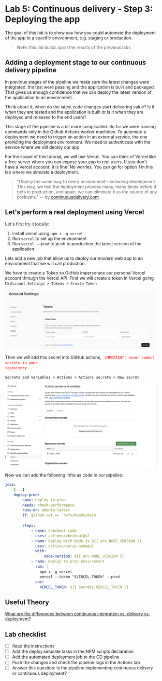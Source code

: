 # Lab 5: Continuous delivery - Step 3: Deploying the app

The goal of this lab is to show you how you could automate the deployment of the app to a specific environment, e.g. staging or production.

> Note: this lab builds upon the results of the previous labs

## Adding a deployment stage to our continuous delivery pipeline

In previous stages of the pipeline we make sure the latest changes were integrated, the test were passing and the application is built and packaged. That gives us enough confidence that we can deploy the latest version of the application to an environment.

Think about it, when do the latest code changes start delivering value? Is it when they are tested and the application is built or is it when they are deployed and released to the end users?

This stage of the pipeline is a bit more complicated. So far we were running commands only in the Github Actions worker machines. To automate a deployment we need to trigger an action in an external service, the one providing the deployment environment. We need to authenticate with the service where we will deploy our app.

For the scope of this tutorial, we will use Vercel. You can think of Vercel like a free server where you can expose your app to real users. If you don't have a Vercel account, it is fine! No worries. You can go for option 1 in this lab where we simulate a deployment.

> "Deploy the same way to every environment—including development. This way, we test the deployment process many, many times before it gets to production, and again, we can eliminate it as the source of any problems." -- by [continuousdelivery.com](https://continuousdelivery.com/implementing/patterns/)

## Let's perform a real deployment using Vercel

Let's first try it locally:

1. Install vercel using `npm i -g vercel`
2. Run `vercel` to set up the environment
3. Run `vercel --prod` to push to production the latest version of the application


Lets add a new job that allow us to deploy our modern web app to an environment that we will call production.

We have to create a Token so GitHub impersonate our personal Vercel account through the Vercel API.
First we will create a token in Vercel going to `Account Settings > Tokens > Create Token`

![Create token](./images/vercel-token.png)

Then we will add this secret into GitHub actions, <code style="color : red">  IMPORTANT: never commit secrets in your repository</code>

`Secrets and variables > Actions > Actions secrets > New secret`

![Create secret](./images/github-secrets.png)

Now we can add the following infra as code in our pipeline:

```yaml
jobs:
    [...]
    deploy-prod:
        name: Deploy to prod
        needs: check-performance
        runs-on: ubuntu-latest
        if: github.ref == 'refs/heads/main'

        steps:
            - name: Checkout code
              uses: actions/checkout@v2
            - name: Deploy with Node.js ${{ env.NODE_VERSION }}
              uses: actions/setup-node@v1
              with:
                  node-version: ${{ env.NODE_VERSION }}
            - name: Deploy to prod environment
              run: |
                npm i -g vercel
                vercel --token "$VERCEL_TOKEN" --prod
              env:
                VERCEL_TOKEN: ${{ secrets.VERCEL_TOKEN }}
```

## Useful Theory

[What are the differences between continuous integration vs. delivery vs. deployment?](https://www.atlassian.com/continuous-delivery/principles/continuous-integration-vs-delivery-vs-deployment)

## Lab checklist

- [ ] Read the instructions
- [ ] Add the deploy:simulate tasks in the NPM scripts declaration
- [ ] Add the automated deployment job to the CD pipeline
- [ ] Push the changes and check the pipeline logs in the Actions tab
- [ ] Answer this question: Is the pipeline implementing continuous delivery or continuous deployment?

